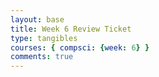 ```yaml
---
layout: base
title: Week 6 Review Ticket
type: tangibles
courses: { compsci: {week: 6} }
comments: true
---
```

